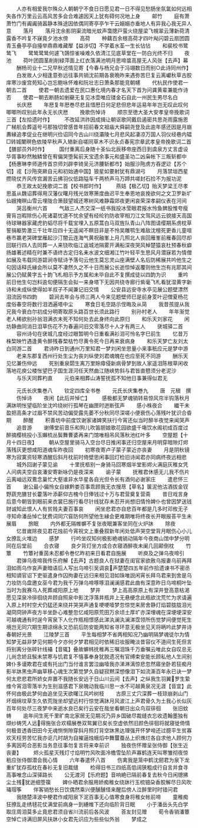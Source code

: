 <!-- { "loadSidebar": true } -->
　　人亦有相爱我尔殊众人朝朝宁不食日日愿见君一日不得见愁肠坐氛氲如何远相失各作万里云云高风苦多会合难遽因天上犹有碍何况地上身
　　邮竹
　　庭有萧萧竹门有阗阗骑嚣静本殊途因依偶同寄亭亭乍干云嫋嫋亦垂地人有异我心我无异人意
　　落月
　　落月沈余影阴渠流暗光蚊声霭牕戸萤火绕屋梁飞幌翠云薄新荷清露香不吟复不寐竟夕池水傍
　　高荷
　　种藕百余根高荷才四叶飐闪碧云扇团圆青玉叠亭亭自擡举鼎鼎难藏擪【益涉切】不学着水荃一生长怗怗
　　和裴校书鹭鸶飞
　　鹭鸶鹭鸶何遽飞鵶惊雀噪难久依清江见底草堂在一防白光终不归
　　夜池
　　荷叶团圆茎削削緑萍面上红衣落满池明月思啼螀高屋无人风张【去声】幕
　　酬杨司业十二兄早秋述情见寄【今春与杨兄会于冯翊数日而别○此诗同州作】
　　白发故人少相逢意弥远往事共销沈前期各衰晩昨来遇弥苦巳复云离巘秋草古胶庠寒沙废宫苑知心岂忘鲍咏怀难和阮壮志日萧条那能竞朝幰
　　代杭民作使君一朝去二首
　　使君一朝去遗爱在民口惠化境内春才名天下首为问龚黄辈兼能作诗否
　　使君一朝去断肠如剉蘗无复见冰壶唯应镂金石自此一州民生男尽名白
　　长庆厯
　　年厯复年厯巻尽悲且惜厯日何足悲但悲年运易年年岂无叹此叹何唧唧所叹别此年永无长庆厯
　　挽歌伤悼诗
　　顺宗至徳大圣大安孝皇帝挽歌词三首【左拾遗时作】
　　不改延洪祚因成揖让朝讴歌同戴启遏密共思尧雨露施恩广梯航会葬遥号弓那独切曾感昔年招前春文祖庙大舜嗣尧登及此逾年感还因是月崩夀縁追孝促业在继明兴俭诏同今古山川绕灞陵七月悲风起凄凉万国人羽仪经巷内辒□转城闉暝色依陵早秋声入辂新自嗟同草木不识永贞春宪宗章武孝皇帝挽歌词二首【膳部员外时作】
　　国付重离后身随十圣仙北辰移帝座西日到虞泉方丈言虚设华胥事眇然触鳞曾在宥偏哭堕髯前天宝遗余事元和盛圣功二凶枭帐下三叛斩都中【杨惠琳李师道传首京师刘辟李锜吴元济腰斩都市】始服沙陁虏方吞逻逤【苏个切】戎【沙陁突厥自元和初始通中国】狼星如要射犹有鼎湖弓
　　月落禁垣西星攒晓仗齐风传宫漏苦云拂羽仪低路隘车千两桥声马万蹄共嗟封石捡不为报功泥
　　恭王故太妃挽歌词二首【校书郎时作】
　　燕姞【极乙切】贻天梦梁王尽孝思虽从魏诏葬得用汉藩仪曙月残光敛寒箫度曲迟平生奉恩地哀挽欲何之文卫罗新圹仙娥掩暝山雪云埋陇合箫鼓望城还寒树风难静霜郊夜更闲哀荣深孝嗣仪表在河间
　　哭吕衡州六首
　　气敌三人杰交深一纸书我投冰莹眼君报水怜鱼髀股惟夸瘦膏肓岂暇除伤心死诸葛忧道不忧余望有经纶钓防收宰相刀江文驾风远云貌接天高国待球琳器家藏虎豹韬尽将千载宝埋入五原蒿白马双旌队青山八阵图请缨期系虏枕草誓捐躯势激三千壮年应四十无遥闻不瞑目非是不怜吴雕鹗生难敌沈檀死更香儿童喧巷市羸老哭碑堂雁起沙汀闇云连海气黄祝融峯上月几照北人丧回雁峯前雁春回尽却回联行四人去同葬一人来铙吹临江返城池隔雾开满船深夜哭风棹楚猿哀杜预春秋癖扬雄著述精在时兼不语终古定归名耒水波文细湘江竹叶轻平生思风月潜寐若为情僧如展及韦载同游碧涧寺赋诗予落句云他生莫忘灵山座满壁人名后防稀展共吟他生之句因话释氏縁会所以莫不凄然久之不十日而展公长逝惊悼返覆则他生岂有兆耶其间展公仍赋黄字五十韵飞札相示予方属和未毕自此不复撰成徒以四韵为识
　　重吟前日他生句岂料逾旬便隔生会拟一来身塔下无因共绕寺廊行紫毫飞札看犹湿黄字新诗和未成纵使得如羊叔子不闻兼记旧交情
　　公安县远安寺水亭见展公题壁漂然泪流因书四韵
　　碧涧去年会与师三两人今来见题壁师巳是前身芰叶迎僧夏杨花度俗春空将数行泪洒遍塔中尘
　　寒食日毛空路示侄晦及从简
　　我昔孩提从我兄我今衰白尔初成分明寄取原头路百世长须此路行
　　别孙村老人
　　年年渐觉老人稀欲别孙翁泪满衣未死不知何处去此身终向此原归
　　和乐天刘家花
　　闲坊静曲同消日泪草伤花不为春遍问旧交零落尽十人才有两三人
　　裦城驿二首
　　容州诗句在裦城几度经过眼暂明今日重看满衫泪可怜名字巳前生
　　忆昔万株棃映竹遇逢黄令醉残春棃枯竹尽黄令死今日再来衰病身
　　和乐天梦亡友刘太白同游二首
　　君诗昨日到通州万里知君一梦刘闲坐思量小来事秖应元是梦中游
　　老来东郡复西州行处生尘为丧刘纵使刘君魂魄在也应至死不同游
　　酬乐天见忆兼伤仲远
　　死别重泉閟生离万里賖瘴侵新病骨梦到故人家遥泪陈根草闲收落地花庾公楼怅望巴子国生涯河任天然曲江随峡势斜与君皆直戆须分老泥沙
　　与乐天同葬杓直
　　元伯来相葬山涛誓抚孤不知他日事兼得似君无



　　元氏长庆集巻八
　　钦定四库全书巻
　　元氏长庆集巻九
　　唐　元稹　撰
　　伤悼诗
　　夜闲【此后并悼亡】
　　感极都无梦魂销转易惊风帘半钩落秋月满牀明怅望临阶坐沈吟绕树行孤琴在幽匣时迸断弦声
　　感小株夜合
　　纎干未盈把高条才过眉不禁风苦动偏受露先萎不分秋同尽深嗟小便衰伤心落残叶犹识合昏期
　　醉醒
　　积善坊中前度饮谢家诸婢笑扶行今宵还似当时醉半夜觉来闻哭声
　　追昔游
　　谢傅堂前音乐和狗儿吹笛胆娘歌花园欲盛千塲饮水阁初成百度过醉摘樱桃投小玉嬾梳丛鬓舞曹婆再来门馆唯相吊风落秋池红叶多
　　空屋题【十月十四日夜】
　　朝从空屋里骑马入空台尽日推闲事还归空屋来月明穿暗隙灯烬落残灰更想咸阳道魂车昨夜回
　　初寒夜寄卢子蒙子蒙近亦丧妻
　　月是阴秋镜寒为寂寞资轻寒酒醒后斜月枕前时倚壁思闲事回灯检旧诗闻君亦同病终夜远相悲
　　城外回谢子蒙见谕
　　十里抚柩别一身骑马回寒烟半堂影烬火满庭灰稚女凭人问病夫空自哀潘安寄新咏仍是夜深来
　　谕子蒙
　　抚稚君休感无儿我不伤片云离岫远双鷰念巢忙大壑谁非水华星各自光但令长有酒何必谢家庄
　　遣悲怀三首
　　谢公最小偏怜女自嫁黔娄百事乖顾我无衣搜荩【草名】箧泥他沽酒拔金钗野蔬充膳甘长藿落叶添薪仰古槐今日俸钱过十万与君营奠复营斋
　　昔日戏言身后意今朝皆到眼前来衣裳巳施行看尽针线犹存未忍开尚想旧情怜婢仆也曾因梦送钱财诚知此恨人人有贫贱夫妻百事哀
　　闲坐悲君亦自悲百年都是几多时邓攸无子寻知命潘岳悼亡犹费词同穴窅防何所望他生縁会更难期唯将终夜长开眼报荅平生未展眉
　　旅眠
　　内外都无隔帷幈不复张夜眠兼客坐同在火炉牀
　　除夜
　　忆昔嵗除夜见君花烛前今宵祝文上重叠叙新年闲处低声哭空堂背月眠伤心小儿女撩乱火堆边
　　感梦
　　行吟坐叹知何极影絶魂销动隔年今夜商山馆中梦分明同在后堂前
　　合衣寝
　　良夕背灯坐方成合衣寝酒醉夜未阑几回颠倒枕
　　竹簟
　　竹簟衬重茵未忍都令巻忆昨初来日看君自施展
　　听庾及之弹乌夜啼引
　　君弹乌夜啼我传乐府解【去声】古题良人在狱妻在闺官家欲赦乌报妻乌前再拜泪如雨乌作哀声妻暗语后人写出乌啼引吴调哀声楚楚四五年前作拾遗谏书不密丞相知谪官诏下吏驱遣身作囚拘妻在远归来相见泪如珠唯説闲宵长拜乌君来到舍是乌力妆防乌盘邀女巫今君为我千万弹乌啼啄啄泪澜澜感君此曲有深意昨日乌啼桐叶坠当时为我赛乌人死葬咸阳原上地
　　梦井
　　梦上高高原原上有深井登高意枯渇愿见深泉冷徘徊绕井顾自照泉中影沈浮落井瓶井上无悬绠念此瓶欲沈荒忙为求请遍入原上村村空犬仍猛还来绕井哭哭声通复哽哽噎梦忽惊觉来房舍静灯焰碧胧胧泪光凝冏冏钟声夜方半坐卧心难整忽忆咸阳原荒田万余顷土厚圹亦深埋魂在深埂埂深安可越魂通有时逞今宵泉下人化作瓶相憬感此涕汍澜汍澜涕霑领所伤觉梦间便觉死生境岂无同穴期生期谅绵永又恐前后防安能两知省寻环意无极坐见天将昞吟此梦井诗春朝好光景
　　江陵梦三首
　　平生每相梦不省两相知况乃幽明隔梦魂徒尔为情知梦无益非梦见何期今夕亦何夕梦君相见时依稀旧妆服晻淡昔容仪不道间生死但言将别离分张碎针线襵【音辄】叠故幈帏抚稚再三嘱泪珠千万垂嘱云唯此女自叹总无儿尚念娇且騃未禁寒与饥君复不憘事奉身犹脱遗况有官缚束安能长顾私他人生间别婢仆多谩欺君在或有托出门当付谁言罢泣幽噎我亦涕淋漓惊悲忽然寤坐卧若狂痴月影半牀黑虫声幽草移心魂生次第觉梦久自疑寂黙深想像泪下如流澌百年永已诀一梦何太悲悲君所娇女弃置不我随长安远于日山川云间【去声】之纵我生羽翼罗生絷维今宵泪零落半为生别滋感君下泉魄动我临川思一水不可越黄泉况无涯【音宜】此怀何由极此梦何由追坐见天欲曙江风吟树枝
　　古原三丈穴深葬一枝琼崩剥山门坏烟绵坟草生久依荒陇坐却望远村行惊觉满牀月风波江上声君骨久为土我心长似灰百年何处尽三夜梦中来逝水良已矣行云安在哉坐看朝日出众鸟双徘徊
　　张旧蚊帱
　　逾年间生死千里旷南北家居无见期况乃异乡国破尽裁缝衣忘收遗翰墨独有缬纱帱凭人远得施张合欢榻展巻双鸳翼已矣长空虚依然旧颜色徘徊将就寝徙倚情何极昔透香田田今无魂恻恻隙穿斜月照灯背空牀黑达理强开怀梦啼还过臆平生贫寡欢天枉劳苦忆我亦讵几时胡为自摧逼烛蛾熖中舞蠒蚕丛上织燋烂各自求他人顾何力多离因苟合恶影当务息往事勿复言将来幸前识
　　独夜伤怀赠呈张侍御【张生近丧妻】
　　烬火孤星灭残灯寸焰明竹风吹面冷檐雪坠阶声寡鹤连天叫寒雏彻夜惊秖应张侍御潜会我心情
　　六年春遣怀八首
　　伤禽我是笼中鹤沈劒君为泉下龙重纩犹存孤枕在春衫无复旧裁缝
　　检得旧书三四纸高低阔狭粗成行自言并食寻高事唯念山深驿路长
　　公无渡河【乐府题】音响絶已隔前春复去秋今日闲牕拂尘土残犹迸细箜篌
　　婢仆晒君余服用娇痴稚女绕牀行玉梳钿朶香胶解尽日风吹瑇瑁筝
　　伴客销愁长日饮偶然乘兴便醺醺怪来醒后傍人泣醉里时时错问君
　　我随楚泽波中梗君作咸阳泉下泥百事无心值寒食身将稚女帐前啼
　　童稚痴狂撩乱走绣毬花仗满堂前病身一到繐帷下还向临阶背日眠
　　小于潘岳头先白学取庄周泪莫多止竟悲君须自省川流前后各风波
　　荅友封见赠
　　荀令香销潘簟空悼亡诗满旧屏风扶牀小女君先识应为些些似外翁
　　梦成之
